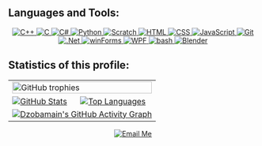 ## Languages and Tools:

<div align="center">
  <a href="https://isocpp.org/">
    <img src="https://img.shields.io/badge/C++-4CA1DA?style=for-the-badge&logo=c%2B%2B&logoColor=00599C" alt="C++">
  </a>
  <a href="https://en.wikipedia.org/wiki/C_(programming_language)">
    <img src="https://img.shields.io/badge/C-555555?style=for-the-badge&logo=c&logoColor=A8B9CC" alt="C">
  </a>
  <a href="https://docs.microsoft.com/en-us/dotnet/csharp/">
    <img src="https://img.shields.io/badge/C%23-purple?style=for-the-badge&logo=sharp&logoColor=99CC00" alt="C#">
  </a>
  <a href="https://www.python.org/">
    <img src="https://img.shields.io/badge/python-blue?style=for-the-badge&logo=python&logoColor=FFD43B" alt="Python">
  </a>
  <a href="https://scratch.mit.edu/">
    <img src="https://img.shields.io/badge/Scratch-F7941E?style=for-the-badge&logo=scratch&logoColor=4D97FF" alt="Scratch">
  </a>
  <!--
  <a href="https://developer.mozilla.org/en-US/docs/Web/HTML">
    <img src="https://img.shields.io/badge/cmake-008080?style=for-the-badge&logo=cmake&logoColor=064F8C" alt="cmake">
  </a>
  -->
  <a href="https://developer.mozilla.org/en-US/docs/Web/HTML">
    <img src="https://img.shields.io/badge/HTML-E34F26?style=for-the-badge&logo=html5&logoColor=white" alt="HTML">
  </a>
  <a href="https://developer.mozilla.org/en-US/docs/Web/CSS">
    <img src="https://img.shields.io/badge/CSS-1572B6?style=for-the-badge&logo=css&logoColor=white" alt="CSS">
  </a>
  <a href="https://developer.mozilla.org/en-US/docs/Web/JavaScript">
    <img src="https://img.shields.io/badge/JavaScript-323330?style=for-the-badge&logo=javascript&logoColor=F7DF1E" alt="JavaScript">
  </a>
  <a href="https://git-scm.com/">
    <img src="https://img.shields.io/badge/Git-F05032?style=for-the-badge&logo=git&logoColor=white" alt="Git">
  </a>
  <a href="https://dotnet.microsoft.com/en-us/">
    <img src="https://img.shields.io/badge/.net-512BD4?style=for-the-badge&logo=dotnet&logoColor=white" alt=".Net">
  </a>
  <a href="https://learn.microsoft.com/de-de/dotnet/desktop/winforms/">
    <img src="https://img.shields.io/badge/winForms-1E4B85?style=for-the-badge" alt="winForms">
  </a>
  <a href="https://learn.microsoft.com/en-us/dotnet/desktop/wpf/">
    <img src="https://img.shields.io/badge/WPF-0078D7?style=for-the-badge" alt="WPF">
  </a>
  <!--
  <a href="https://www.blender.org/">
    <img src="https://img.shields.io/badge/QT-D9D9D9?style=for-the-badge&logo=qt&logoColor=#6CDB8D" alt="QT">
  </a>
  -->
  <a href="https://www.gnu.org/software/bash/">
    <img src="https://img.shields.io/badge/%24bash-black?style=for-the-badge&logo=gnubash&logoColor=#4EAA25" alt="bash">
  </a>
  <!--
  <a href="https://www.cmd.to/">
    <img src="https://img.shields.io/badge/CMD-black?style=for-the-badge&logo=iterm2&logoColor=75D888" alt="cmd">
  </a>
  -->
  <a href="https://www.blender.org/">
    <img src="https://img.shields.io/badge/blender-F0F0F0?style=for-the-badge&logo=blender&logoColor=E87D0D" alt="Blender">
  </a>
  <!--
  <a href="https://learn.microsoft.com/en-us/sql/sql-server/?view=sql-server-ver17">
    <img src="https://img.shields.io/badge/SQL-00758F?style=for-the-badge&logo=databricks&logoColor=white" alt="SQL Docs">
  </a>
  -->
</div>


## Statistics of this profile:

<div align="center">
  <table>
    <tr>
      <td colspan="2">
        <a href="https://github.com/dzobamain">
          <img src="https://github-profile-trophy.vercel.app/?username=dzobamain&theme=nord&margin-w=5&row=1" alt="GitHub trophies" style="width: 100%; max-width: 606px;" /> 
        </a>
      </td>
    </tr>
      <td>
        <a height=200 href="https://github.com/dzobamain?tab=repositories">
          <img src="https://github-readme-stats.vercel.app/api?username=dzobamain&theme=nord&show_icons=true&count_private=true&include_all_commits=true" alt="GitHub Stats"/>
        </a>
      </td>
      <td>
        <a height=200 href="https://github.com/dzobamain?tab=repositories">
          <img src="https://github-readme-stats.vercel.app/api/top-langs?username=dzobamain&theme=nord&layout=compact&langs_count=8&card_width=320" alt="Top Languages"/>
        </a>
      </td>
    </tr>
    <tr>
      <td colspan="2">
        <a href="https://github.com/dzobamain">
          <img src="https://github-readme-activity-graph.vercel.app/graph?username=dzobamain&theme=nord" alt="Dzobamain's GitHub Activity Graph">
        </a>
      </td>
    </tr>
  </table>
</div>

<p align="center">
  <a href="mailto:dzoba.main@gmail.com">
    <img src="https://img.shields.io/badge/Email%20Me-3498db?style=for-the-badge&logo=minutemailer&logoColor=white" alt="Email Me">
  </a>
</p>

</div>

